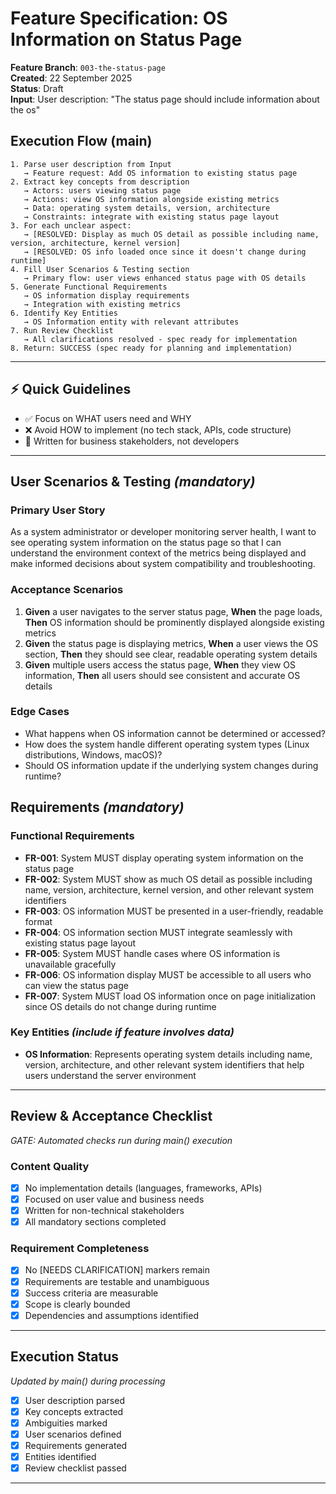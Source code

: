 # Feature Specification: OS Information on Status Page

**Feature Branch**: `003-the-status-page`  
**Created**: 22 September 2025  
**Status**: Draft  
**Input**: User description: "The status page should include information about the os"

## Execution Flow (main)
```
1. Parse user description from Input
   → Feature request: Add OS information to existing status page
2. Extract key concepts from description
   → Actors: users viewing status page
   → Actions: view OS information alongside existing metrics
   → Data: operating system details, version, architecture
   → Constraints: integrate with existing status page layout
3. For each unclear aspect:
   → [RESOLVED: Display as much OS detail as possible including name, version, architecture, kernel version]
   → [RESOLVED: OS info loaded once since it doesn't change during runtime]
4. Fill User Scenarios & Testing section
   → Primary flow: user views enhanced status page with OS details
5. Generate Functional Requirements
   → OS information display requirements
   → Integration with existing metrics
6. Identify Key Entities
   → OS Information entity with relevant attributes
7. Run Review Checklist
   → All clarifications resolved - spec ready for implementation
8. Return: SUCCESS (spec ready for planning and implementation)
```

---

## ⚡ Quick Guidelines
- ✅ Focus on WHAT users need and WHY
- ❌ Avoid HOW to implement (no tech stack, APIs, code structure)
- 👥 Written for business stakeholders, not developers

---

## User Scenarios & Testing *(mandatory)*

### Primary User Story
As a system administrator or developer monitoring server health, I want to see operating system information on the status page so that I can understand the environment context of the metrics being displayed and make informed decisions about system compatibility and troubleshooting.

### Acceptance Scenarios
1. **Given** a user navigates to the server status page, **When** the page loads, **Then** OS information should be prominently displayed alongside existing metrics
2. **Given** the status page is displaying metrics, **When** a user views the OS section, **Then** they should see clear, readable operating system details
3. **Given** multiple users access the status page, **When** they view OS information, **Then** all users should see consistent and accurate OS details

### Edge Cases
- What happens when OS information cannot be determined or accessed?
- How does the system handle different operating system types (Linux distributions, Windows, macOS)?
- Should OS information update if the underlying system changes during runtime?

## Requirements *(mandatory)*

### Functional Requirements
- **FR-001**: System MUST display operating system information on the status page
- **FR-002**: System MUST show as much OS detail as possible including name, version, architecture, kernel version, and other relevant system identifiers
- **FR-003**: OS information MUST be presented in a user-friendly, readable format
- **FR-004**: OS information section MUST integrate seamlessly with existing status page layout
- **FR-005**: System MUST handle cases where OS information is unavailable gracefully
- **FR-006**: OS information display MUST be accessible to all users who can view the status page
- **FR-007**: System MUST load OS information once on page initialization since OS details do not change during runtime

### Key Entities *(include if feature involves data)*
- **OS Information**: Represents operating system details including name, version, architecture, and other relevant system identifiers that help users understand the server environment

---

## Review & Acceptance Checklist
*GATE: Automated checks run during main() execution*

### Content Quality
- [x] No implementation details (languages, frameworks, APIs)
- [x] Focused on user value and business needs
- [x] Written for non-technical stakeholders
- [x] All mandatory sections completed

### Requirement Completeness
- [x] No [NEEDS CLARIFICATION] markers remain
- [x] Requirements are testable and unambiguous
- [x] Success criteria are measurable
- [x] Scope is clearly bounded
- [x] Dependencies and assumptions identified

---

## Execution Status
*Updated by main() during processing*

- [x] User description parsed
- [x] Key concepts extracted
- [x] Ambiguities marked
- [x] User scenarios defined
- [x] Requirements generated
- [x] Entities identified
- [x] Review checklist passed

---
